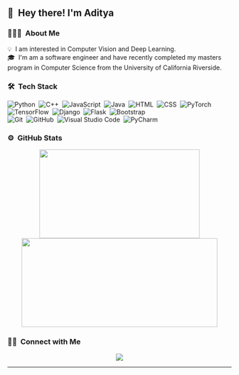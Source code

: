 ## 👋 &nbsp;Hey there! I'm Aditya


### 👨🏻‍💻 &nbsp;About Me

💡 &nbsp;I am interested in Computer Vision and Deep Learning.\
🎓 &nbsp;I'm am a software engineer and have recently completed my masters program in Computer Science from the University of California Riverside.


### 🛠 &nbsp;Tech Stack

![Python](https://img.shields.io/badge/-Python-05122A?style=flat&logo=python)&nbsp;
![C++](https://img.shields.io/badge/-C++-05122A?style=flat&logo=C%2B%2B&logoColor=00599C)&nbsp;
![JavaScript](https://img.shields.io/badge/-JavaScript-05122A?style=flat&logo=javascript)&nbsp;
![Java](https://img.shields.io/badge/-Java-05122A?style=flat&logo=Java&logoColor=FFA518)&nbsp;
![HTML](https://img.shields.io/badge/-HTML-05122A?style=flat&logo=HTML5)&nbsp;
![CSS](https://img.shields.io/badge/-CSS-05122A?style=flat&logo=CSS3&logoColor=1572B6)&nbsp;
![PyTorch](https://img.shields.io/badge/PyTorch-05122A?style=flat&logo=pytorch)&nbsp;
![TensorFlow](https://img.shields.io/badge/TensorFlow-05122A?style=flat&logo=tensorflow)&nbsp;
![Django](https://img.shields.io/badge/-Django-05122A?style=flat&logo=django)&nbsp;
![Flask](https://img.shields.io/badge/-Flask-05122A?style=flat&logo=flask)&nbsp;
![Bootstrap](https://img.shields.io/badge/-Bootstrap-05122A?style=flat&logo=bootstrap&logoColor=563D7C)\
![Git](https://img.shields.io/badge/-Git-05122A?style=flat&logo=git)&nbsp;
![GitHub](https://img.shields.io/badge/-GitHub-05122A?style=flat&logo=github)&nbsp;
![Visual Studio Code](https://img.shields.io/badge/-Visual%20Studio%20Code-05122A?style=flat&logo=visual-studio-code&logoColor=007ACC)&nbsp;
![PyCharm](https://img.shields.io/badge/Pycharm-05122A?style=flat&logo=pycharm)&nbsp;


### ⚙️ &nbsp;GitHub Stats

<p align="center">
<a href="https://github.com/adityab05">
  <img height="200em" width="360em" src="https://github-readme-stats-eight-theta.vercel.app/api?username=adityab05&show_icons=true&theme=algolia&include_all_commits=true&count_private=true"/>
  <img height="200em" width="440em" src="https://github-readme-stats-eight-theta.vercel.app/api/top-langs/?username=adityab05&layout=compact&langs_count=8&theme=algolia"/>
</a>
</p>


### 🤝🏻 &nbsp;Connect with Me

<p align="center">
<a href="https://www.linkedin.com/in/adityab05/"><img src="https://img.shields.io/badge/-Aditya%20Badve%20-0077B5?style=flat&logo=Linkedin&logoColor=white"/></a>
</p>

-----
